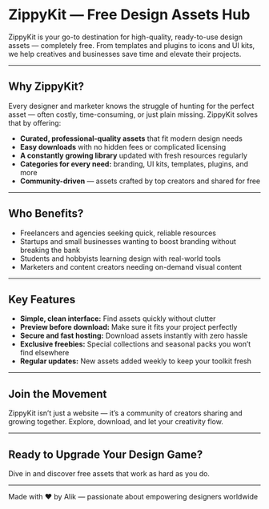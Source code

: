 # ZippyKit — Free Design Assets Hub

ZippyKit is your go-to destination for high-quality, ready-to-use design assets — completely free. From templates and plugins to icons and UI kits, we help creatives and businesses save time and elevate their projects.

---

## Why ZippyKit?

Every designer and marketer knows the struggle of hunting for the perfect asset — often costly, time-consuming, or just plain missing. ZippyKit solves that by offering:

- **Curated, professional-quality assets** that fit modern design needs  
- **Easy downloads** with no hidden fees or complicated licensing  
- **A constantly growing library** updated with fresh resources regularly  
- **Categories for every need:** branding, UI kits, templates, plugins, and more  
- **Community-driven** — assets crafted by top creators and shared for free  

---

## Who Benefits?

- Freelancers and agencies seeking quick, reliable resources  
- Startups and small businesses wanting to boost branding without breaking the bank  
- Students and hobbyists learning design with real-world tools  
- Marketers and content creators needing on-demand visual content  

---

## Key Features

- **Simple, clean interface:** Find assets quickly without clutter  
- **Preview before download:** Make sure it fits your project perfectly  
- **Secure and fast hosting:** Download assets instantly with zero hassle  
- **Exclusive freebies:** Special collections and seasonal packs you won’t find elsewhere  
- **Regular updates:** New assets added weekly to keep your toolkit fresh  

---

## Join the Movement

ZippyKit isn’t just a website — it’s a community of creators sharing and growing together. Explore, download, and let your creativity flow.

---

## Ready to Upgrade Your Design Game?

Dive in and discover free assets that work as hard as you do.

---

Made with ❤️ by Alik — passionate about empowering designers worldwide
